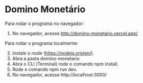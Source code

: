 # Domino Monetário

Para rodar o programa no navegador:

1. No navegador, acesse http://domino-monetario.vercel.app/

Para rodar o programa localmente:

2. Instale o node (https://nodejs.org/en/).
3. Abra a pasta domino-monetario
4. Abra o CLI (Terminal) rode o comando npm install.
5. Rode o comando npm run dev.
6. No navegador, acesse http://localhost:3000/ 
